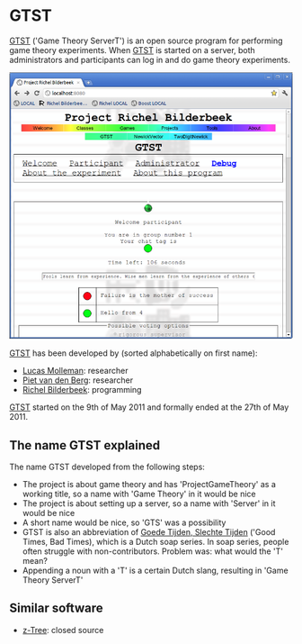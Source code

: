 # GTST

[GTST](ProjectGtst.htm) ('Game Theory ServerT') is an open source
program for performing game theory experiments. When
[GTST](ProjectGtst.htm) is started on a server, both administrators and
participants can log in and do game theory experiments.


![Screenshot of GTST version 1.2](ProjectGtst_1_2.png)

[GTST](ProjectGtst.htm) has been developed by (sorted alphabetically on
first name):

-   [Lucas
    Molleman](http://www.rug.nl/biologie/onderzoek/onderzoekgroepen/theoreticalbiology/peoplePages/molleman):
    researcher
-   [Piet van den
    Berg](http://www.rug.nl/biologie/onderzoek/onderzoekgroepen/theoreticalbiology/peoplePages/vdBerg):
    researcher
-   [Richel Bilderbeek](http://www.richelbilderbeek.nl): programming

[GTST](ProjectGtst.htm) started on the 9th of May 2011 and formally
ended at the 27th of May 2011.


## The name GTST explained

The name GTST developed from the following steps:

-   The project is about game theory and has 'ProjectGameTheory' as a
    working title, so a name with 'Game Theory' in it would be nice
-   The project is about setting up a server, so a name with 'Server' in
    it would be nice
-   A short name would be nice, so 'GTS' was a possibility
-   GTST is also an abbreviation of [Goede Tijden, Slechte
    Tijden](http://en.wikipedia.org/wiki/Goede_Tijden,_Slechte_Tijden)
    ('Good Times, Bad Times), which is a Dutch soap series. In soap
    series, people often struggle with non-contributors. Problem was:
    what would the 'T' mean?
-   Appending a noun with a 'T' is a certain Dutch slang, resulting in
    'Game Theory ServerT'

## Similar software

-   [z-Tree](http://www.iew.uzh.ch/ztree/index.php): closed source
